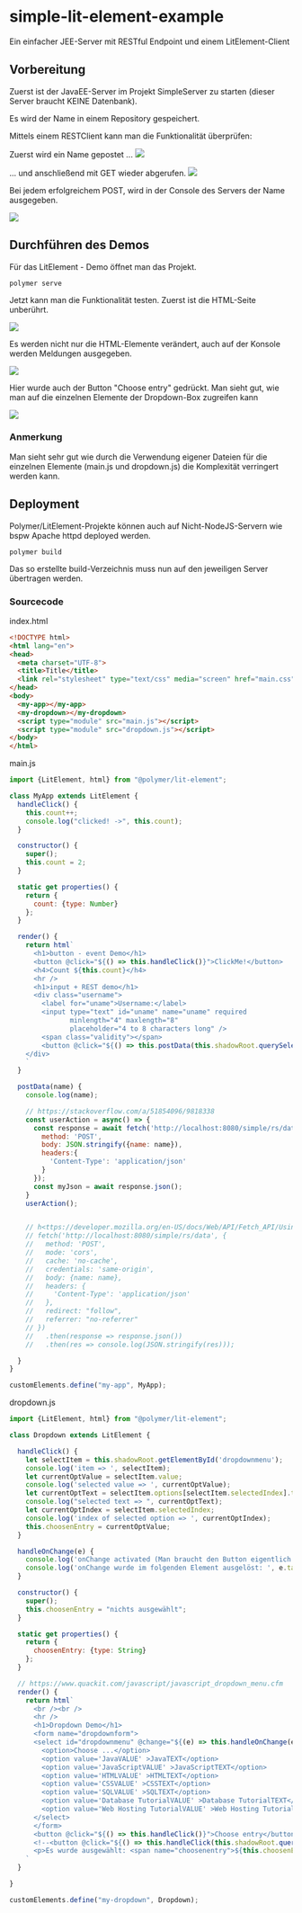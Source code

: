 # simple-lit-element-example
Ein einfacher JEE-Server mit RESTful Endpoint und einem LitElement-Client

## Vorbereitung

Zuerst ist der JavaEE-Server im Projekt SimpleServer zu starten (dieser Server braucht KEINE Datenbank).

Es wird der Name in einem Repository gespeichert.

Mittels einem RESTClient kann man die Funktionalität überprüfen:

Zuerst wird ein Name gepostet ...
<img src="images/RESTClient-POST.png" />

... und anschließend mit GET wieder abgerufen.
<img src="images/RESTClient-GET.png" />

Bei jedem erfolgreichem POST, wird in der Console des Servers der Name ausgegeben.

<img src="images/JEE-server.png" />


## Durchführen des Demos

Für das LitElement - Demo öffnet man das Projekt.

```
polymer serve
```

Jetzt kann man die Funktionalität testen. Zuerst ist die HTML-Seite unberührt.

<img src="images/GUI-empty.png" />

Es werden nicht nur die HTML-Elemente verändert, auch auf der Konsole werden Meldungen ausgegeben.

<img src="images/GUI-onchange.png" />

Hier wurde auch der Button "Choose entry" gedrückt. Man sieht gut, wie man auf die einzelnen Elemente der Dropdown-Box zugreifen kann

<img src="images/GUI-finished.png" />

### Anmerkung
Man sieht sehr gut wie durch die Verwendung eigener Dateien für die einzelnen Elemente (main.js und dropdown.js) die Komplexität verringert werden kann.

## Deployment

Polymer/LitElement-Projekte können auch auf Nicht-NodeJS-Servern wie bspw Apache httpd deployed werden.

```
polymer build
```

Das so erstellte build-Verzeichnis muss nun auf den jeweiligen Server übertragen werden.

### Sourcecode

index.html

```html
<!DOCTYPE html>
<html lang="en">
<head>
  <meta charset="UTF-8">
  <title>Title</title>
  <link rel="stylesheet" type="text/css" media="screen" href="main.css"/>
</head>
<body>
  <my-app></my-app>
  <my-dropdown></my-dropdown>
  <script type="module" src="main.js"></script>
  <script type="module" src="dropdown.js"></script>
</body>
</html>
```

main.js

```javascript
import {LitElement, html} from "@polymer/lit-element";

class MyApp extends LitElement {
  handleClick() {
    this.count++;
    console.log("clicked! ->", this.count);
  }

  constructor() {
    super();
    this.count = 2;
  }

  static get properties() {
    return {
      count: {type: Number}
    };
  }

  render() {
    return html`
      <h1>button - event Demo</h1>
      <button @click="${() => this.handleClick()}">ClickMe!</button>
      <h4>Count ${this.count}</h4>
      <hr />
      <h1>input + REST demo</h1>
      <div class="username">
        <label for="uname">Username:</label>
        <input type="text" id="uname" name="uname" required
               minlength="4" maxlength="8"
               placeholder="4 to 8 characters long" />
        <span class="validity"></span>
        <button @click="${() => this.postData(this.shadowRoot.querySelector('#uname').value)}">Save User</button>
    </div>
    `
  }

  postData(name) {
    console.log(name);

    // https://stackoverflow.com/a/51854096/9818338
    const userAction = async() => {
      const response = await fetch('http://localhost:8080/simple/rs/data', {
        method: 'POST',
        body: JSON.stringify({name: name}),
        headers:{
          'Content-Type': 'application/json'
        }
      });
      const myJson = await response.json();
    }
    userAction();


    // h<ttps://developer.mozilla.org/en-US/docs/Web/API/Fetch_API/Using_Fetch
    // fetch('http://localhost:8080/simple/rs/data', {
    //   method: 'POST',
    //   mode: 'cors',
    //   cache: 'no-cache',
    //   credentials: 'same-origin',
    //   body: {name: name},
    //   headers: {
    //     'Content-Type': 'application/json'
    //   },
    //   redirect: "follow",
    //   referrer: "no-referrer"
    // })
    //   .then(response => response.json())
    //   .then(res => console.log(JSON.stringify(res)));

  }
}

customElements.define("my-app", MyApp);
```

dropdown.js

```javascript
import {LitElement, html} from "@polymer/lit-element";

class Dropdown extends LitElement {

  handleClick() {
    let selectItem = this.shadowRoot.getElementById('dropdownmenu');
    console.log('item => ', selectItem);
    let currentOptValue = selectItem.value;
    console.log('selected value => ', currentOptValue);
    let currentOptText = selectItem.options[selectItem.selectedIndex].text;
    console.log("selected text => ", currentOptText);
    let currentOptIndex = selectItem.selectedIndex;
    console.log('index of selected option => ', currentOptIndex);
    this.choosenEntry = currentOptValue;
  }

  handleOnChange(e) {
    console.log('onChange activated (Man braucht den Button eigentlich nicht)');
    console.log('onChange wurde im folgenden Element ausgelöst: ', e.target.id);
  }

  constructor() {
    super();
    this.choosenEntry = "nichts ausgewählt";
  }

  static get properties() {
    return {
      choosenEntry: {type: String}
    };
  }

  // https://www.quackit.com/javascript/javascript_dropdown_menu.cfm
  render() {
    return html`
      <br /><br />
      <hr />
      <h1>Dropdown Demo</h1>
      <form name="dropdownform">
      <select id="dropdownmenu" @change="${(e) => this.handleOnChange(e)}">
        <option>Choose ...</option>
        <option value='JavaVALUE' >JavaTEXT</option>
        <option value='JavaScriptVALUE' >JavaScriptTEXT</option>
        <option value='HTMLVALUE' >HTMLTEXT</option>
        <option value='CSSVALUE' >CSSTEXT</option>
        <option value='SQLVALUE' >SQLTEXT</option>
        <option value='Database TutorialVALUE' >Database TutorialTEXT</option>
        <option value='Web Hosting TutorialVALUE' >Web Hosting TutorialTEXT</option>
      </select>
      </form>
      <button @click="${() => this.handleClick()}">Choose entry</button>
      <!--<button @click="${() => this.handleClick(this.shadowRoot.querySelector('#dropdownmenu').value)}">Choose entry</button>-->
      <p>Es wurde ausgewählt: <span name="choosenentry">${this.choosenEntry}</span></p>
    `
  }

}

customElements.define("my-dropdown", Dropdown);
```